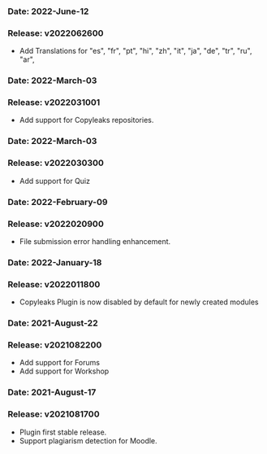 ### Date: 		2022-June-12
### Release:	v2022062600
-  Add Translations for "es", "fr", "pt", "hi", "zh", "it", "ja", "de", "tr", "ru", "ar",

### Date: 		2022-March-03
### Release:	v2022031001
-  Add support for Copyleaks repositories.

### Date: 		2022-March-03
### Release:	v2022030300
-  Add support for Quiz

### Date: 		2022-February-09
### Release:	v2022020900
-  File submission error handling enhancement.

### Date: 		2022-January-18
### Release:	v2022011800
-  Copyleaks Plugin is now disabled by default for newly created modules

### Date: 		2021-August-22
### Release:	v2021082200
-  Add support for Forums
-  Add support for Workshop


### Date: 		2021-August-17
### Release:	v2021081700
- Plugin first stable release.
- Support plagiarism detection for Moodle.
